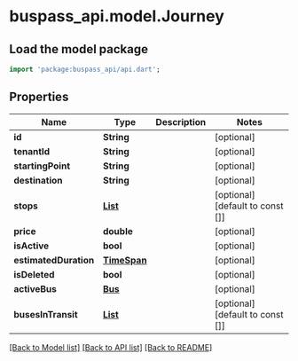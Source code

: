 # buspass_api.model.Journey

## Load the model package
```dart
import 'package:buspass_api/api.dart';
```

## Properties
Name | Type | Description | Notes
------------ | ------------- | ------------- | -------------
**id** | **String** |  | [optional] 
**tenantId** | **String** |  | [optional] 
**startingPoint** | **String** |  | [optional] 
**destination** | **String** |  | [optional] 
**stops** | [**List<Stop>**](Stop.md) |  | [optional] [default to const []]
**price** | **double** |  | [optional] 
**isActive** | **bool** |  | [optional] 
**estimatedDuration** | [**TimeSpan**](TimeSpan.md) |  | [optional] 
**isDeleted** | **bool** |  | [optional] 
**activeBus** | [**Bus**](Bus.md) |  | [optional] 
**busesInTransit** | [**List<Bus>**](Bus.md) |  | [optional] [default to const []]

[[Back to Model list]](../README.md#documentation-for-models) [[Back to API list]](../README.md#documentation-for-api-endpoints) [[Back to README]](../README.md)


